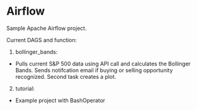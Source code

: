 # Airflow

Sample Apache Airflow project.

Current DAGS and function:
1. bollinger_bands:
* Pulls current S&P 500 data using API call and calculates the Bollinger Bands.  Sends notifcation email if buying or selling opportunity recognized. Second task creates a plot.

2. tutorial:
* Example project with BashOperator 